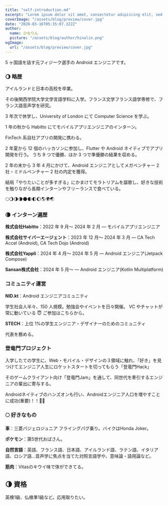 ```yaml
---
title: "self-introduction.md"
excerpt: "Lorem ipsum dolor sit amet, consectetur adipiscing elit, sed do eiusmod tempor incididunt ut labore et dolore magna aliqua. Praesent elementum facilisis leo vel fringilla est ullamcorper eget. At imperdiet dui accumsan sit amet nulla facilities morbi tempus."
coverImage: "/assets/blog/preview/cover.jpg"
date: "2020-03-16T05:35:07.322Z"
author:
  name: ひなりん
  picture: "/assets/blog/author/hinalin.png"
ogImage:
  url: "/assets/blog/preview/cover.jpg"
---
```


5 ヶ国語を話す元フィジーク選手の Android エンジニアです。

### 🌖 略歴

アイルランドと日本の高校を卒業。

その後関西学院大学文学言語学科に入学。フランス文学フランス語学専修で、フランス語音声学を研究。

3 年次で休学し、University of London にて Computer Science を学ぶ。

1 年の秋から Habitto にてモバイルアプリエンジニアのインターン。

FinTech 系自社アプリの開発に携わる。

2 年夏から 12 個のハッカソンに参加し、Flutter や Android ネイティブでアプリ開発を行う。
うち 9 つで優勝、ほか 3 つで準優勝の結果を収める。

2 年の末から 3 年 4 月にかけて、Android エンジニアとしてメガベンチャー 2 社・ミドルベンチャー 2 社の内定を獲得。

結局「やりたいことが多すぎる」にかまけてモラトリアムを謳歌し、好きな技術を触りながら長期インターンやフリーランスで食べている。

🌕🌖🌗🌘🌑🌒🌓🌔🌎🌍🌏

### 🌘 インターン遍歴

**株式会社Habitto**：2022 年 9 月～ 2024 年 2 月 — モバイルアプリエンジニア

**株式会社サイバーエージェント**：2023 年 12 月～ 2024 年 3 月 — CA Tech Accel (Android), CA Tech Dojo (Android)

**株式会社Yappli**：2024 年 4 月～ 2024 年 5 月 — Android エンジニア(Jetpack Compose)

**Sansan株式会社**：2024 年 5 月～ — Android エンジニア(Kotlin Multiplatform)

### コミュニティ運営

**NID.kt**：Android エンジニアコミュニティ

学生社会人半々、150 人規模。勉強会やイベントを日々開催。
VC やチャットが常に動いている 😇
ご参加はこちらから。

**STECH**：上位 1%の学生エンジニア・デザイナーのためのコミュニティ

代表を務める。

### 登竜門プロジェクト

入学したての学生に、Web・モバイル・デザインの３領域に触れ、「好き」を見つけてエンジニア人生にロケットスタートを切ってもらう「登竜門Hack」

そのゲームクライアント向け「登竜門Jam」を通して、同世代を牽引するエンジニアの輩出に寄与する。

Androidネイティブのハンズオンも行い、Androidエンジニア人口を増やすことに成功(重要)！！🍾🎊


### 🌕 好きなもの

**車**：三菱パジェロジュニア フライングパグ乗り。バイクはHonda Joker。

**ポケモン**：第5世代おばさん。

**自然言語**：英語、フランス語、日本語、アイルランド語、ラテン語、イタリア語、ロシア語…音声学に焦点を当てた対照言語学や、意味論・語用論など。

**筋肉**：Vitasのキウイ味で体ができてる。

## 🌗 資格
英検1級、仏検準1級など。応用取りたい。


